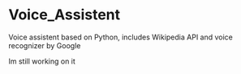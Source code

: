 # Voice_Assistent
Voice assistent based on Python, includes Wikipedia API and voice recognizer by Google

Im still working on it
